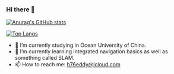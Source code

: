 ### Hi there 👋

[![Anurag's GitHub stats](https://github-readme-stats.vercel.app/api?username=huangrunhua&hide=contribs,prs&count_private=true&show_icons=true)](https://github.com/anuraghazra/github-readme-stats)

[![Top Langs](https://github-readme-stats.vercel.app/api/top-langs/?username=huangrunhua&layout=compact)](https://github.com/anuraghazra/github-readme-stats)

- 🔭 I’m currently studying in Ocean University of China.
- 🌱 I’m currently learning integrated navigation basics as well as something called SLAM.
- 📫 How to reach me: h76eddy@icloud.com
